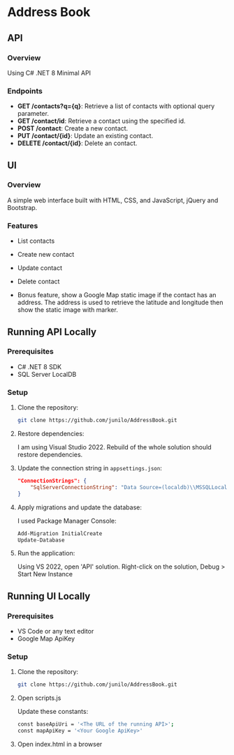 # Address Book

## API

### Overview
Using C# .NET 8 Minimal API

### Endpoints

- **GET /contacts?q={q}**: Retrieve a list of contacts with optional query parameter.
- **GET /contact/id**: Retrieve a contact using the specified id.
- **POST /contact**: Create a new contact.
- **PUT /contact/{id}**: Update an existing contact.
- **DELETE /contact/{id}**: Delete an contact.

## UI

### Overview
A simple web interface built with HTML, CSS, and JavaScript, jQuery and Bootstrap.

### Features
- List contacts
- Create new contact
- Update contact
- Delete contact

- Bonus feature, show a Google Map static image if the contact has an address. The address is used to retrieve the latitude and longitude then show the static image with marker.

## Running API Locally

### Prerequisites
- C# .NET 8 SDK
- SQL Server LocalDB

### Setup
1. Clone the repository:
    ```bash
    git clone https://github.com/junilo/AddressBook.git
    ```

2. Restore dependencies:

    I am using Visual Studio 2022. Rebuild of the whole solution should restore dependencies.

4. Update the connection string in `appsettings.json`:
    ```json
    "ConnectionStrings": {
        "SqlServerConnectionString": "Data Source=(localdb)\\MSSQLLocalDB;Database=AddressBookDb;Integrated Security=True;Connect Timeout=30;Encrypt=False;Trust Server Certificate=False;Application Intent=ReadWrite;Multi Subnet Failover=False"
    }
    ```

5. Apply migrations and update the database:

	I used Package Manager Console:

	```bash
	Add-Migration InitialCreate
	Update-Database
	```
	

6. Run the application:

   Using VS 2022, open 'API' solution.
   Right-click on the solution, Debug > Start New Instance

## Running UI Locally

### Prerequisites
- VS Code or any text editor
- Google Map ApiKey

### Setup

1. Clone the repository:
    ```bash
    git clone https://github.com/junilo/AddressBook.git
	
2. Open scripts.js

	Update these constants:
	
	```bash
	const baseApiUri = '<The URL of the running API>';
	const mapApiKey = '<Your Google ApiKey>'
	
3. Open index.html in a browser

